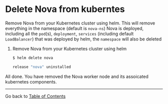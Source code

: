 # Delete Nova from kuberntes

Remove Nova from your Kubernetes cluster using helm. This will remove everything
in the namespace (default is `nova-ns`) Nova is deployed, including all the
`pod`(s), `deployment`, `services` (including default `LoadBalancer`) that was
deployed by helm, the `namespace` will also be deleted

1. Remove Nova from your Kubernetes cluster using helm

    ```bash
    $ helm delete nova

    release "nova" uninstalled
    ```

All done. You have removed the Nova worker node and its assoicated kubernetes
components.

---

Go back to [Table of Contents](../../README.md)